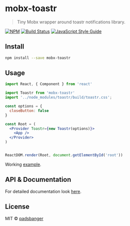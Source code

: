 # mobx-toastr

> Tiny Mobx wrapper around toastr notifications library.

[![NPM](https://img.shields.io/npm/v/mobx-toastr.svg)](https://www.npmjs.com/package/mobx-toastr)
[![Build Status](https://travis-ci.org/padsbanger/mobx-toastr.svg?branch=master)](https://travis-ci.org/padsbanger/mobx-toastr)
[![JavaScript Style Guide](https://img.shields.io/badge/code_style-standard-brightgreen.svg)](https://standardjs.com)

## Install

```bash
npm install --save mobx-toastr
```

## Usage

```jsx
import React, { Component } from 'react'

import Toastr from 'mobx-toastr'
import '../node_modules/toastr/build/toastr.css';

const options = {
  closeButton: false
}

const Root = (
  <Provider Toastr={new Toastr(options)}>
    <App />
  </Provider>
)


ReactDOM.render(Root, document.getElementById('root'))
```

Working [example](http://michal-lach.pl/mobx-toastr/).

## API & Documentation

For detailed documentation look [here](https://github.com/CodeSeven/toastr).

## License

MIT © [padsbanger](https://github.com/padsbanger)
